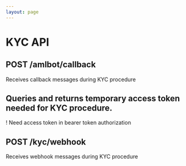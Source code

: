 ```yaml
---
layout: page
---
```


# KYC API

<InteractiveKYCAPI />

## POST /amlbot/callback
Receives callback messages during KYC procedure

<InteractiveKYCAPIEndpoint1 />

## Queries and returns temporary access token needed for KYC procedure.
! Need access token in bearer token authorization

<InteractiveKYCAPIEndpoint2 />

## POST /kyc/webhook
Receives webhook messages during KYC procedure

<InteractiveKYCAPIEndpoint3 />

<script setup>
import InteractiveKYCAPI from '../../.vitepress/theme/components/InteractiveKYCAPI.vue'
import InteractiveKYCAPIEndpoint1 from '../../.vitepress/theme/components/InteractiveKYCAPIEndpoint1.vue'
import InteractiveKYCAPIEndpoint2 from '../../.vitepress/theme/components/InteractiveKYCAPIEndpoint2.vue'
import InteractiveKYCAPIEndpoint3 from '../../.vitepress/theme/components/InteractiveKYCAPIEndpoint3.vue'
import SimpleOutline from '../../.vitepress/theme/components/SimpleOutline.vue'
</script>

<SimpleOutline :items="[
  { text: 'POST /amlbot/callback', anchor: '#post-amlbotcallback' },
  { text: 'Queries and returns temporary access token needed for KYC procedure.', anchor: '#queries-and-returns-temporary-access-token-needed-for-kyc-procedure' },
  { text: 'POST /kyc/webhook', anchor: '#post-kycwebhook' }
]" />
